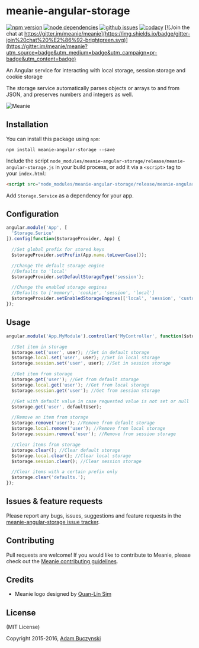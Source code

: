 # meanie-angular-storage

[![npm version](https://img.shields.io/npm/v/meanie-angular-storage.svg)](https://www.npmjs.com/package/meanie-angular-storage)
[![node dependencies](https://david-dm.org/meanie/angular-storage.svg)](https://david-dm.org/meanie/angular-storage)
[![github issues](https://img.shields.io/github/issues/meanie/angular-storage.svg)](https://github.com/meanie/angular-storage/issues)
[![codacy](https://img.shields.io/codacy/52a227e315104dc48b9e8d715e23f088.svg)](https://www.codacy.com/app/meanie/angular-storage)
[![Join the chat at https://gitter.im/meanie/meanie](https://img.shields.io/badge/gitter-join%20chat%20%E2%86%92-brightgreen.svg)](https://gitter.im/meanie/meanie?utm_source=badge&utm_medium=badge&utm_campaign=pr-badge&utm_content=badge)

An Angular service for interacting with local storage, session storage and cookie storage

The storage service automatically parses objects or arrays to and from JSON, and preserves numbers and integers as well.

![Meanie](https://raw.githubusercontent.com/meanie/meanie/master/meanie-logo-full.png)

## Installation

You can install this package using `npm`:

```shell
npm install meanie-angular-storage --save
```

Include the script `node_modules/meanie-angular-storage/release/meanie-angular-storage.js` in your build process, or add it via a `<script>` tag to your `index.html`:

```html
<script src="node_modules/meanie-angular-storage/release/meanie-angular-storage.js"></script>
```

Add `Storage.Service` as a dependency for your app.

## Configuration

```js
angular.module('App', [
  'Storage.Serice'
]).config(function($storageProvider, App) {

  //Set global prefix for stored keys
  $storageProvider.setPrefix(App.name.toLowerCase());

  //Change the default storage engine
  //Defaults to 'local'
  $storageProvider.setDefaultStorageType('session');

  //Change the enabled storage engines
  //Defaults to ['memory', 'cookie', 'session', 'local']
  $storageProvider.setEnabledStorageEngines(['local', 'session', 'custom']);
});
```

## Usage

```js
angular.module('App.MyModule').controller('MyController', function($storage) {

  //Set item in storage
  $storage.set('user', user); //Set in default storage
  $storage.local.set('user', user); //Set in local storage
  $storage.session.set('user', user); //Set in session storage

  //Get item from storage
  $storage.get('user'); //Get from default storage
  $storage.local.get('user'); //Get from local storage
  $storage.session.get('user'); //Get from session storage

  //Get with default value in case requested value is not set or null
  $storage.get('user', defaultUser);

  //Remove an item from storage
  $storage.remove('user'); //Remove from default storage
  $storage.local.remove('user'); //Remove from local storage
  $storage.session.remove('user'); //Remove from session storage

  //Clear items from storage
  $storage.clear(); //Clear default storage
  $storage.local.clear(); //Clear local storage
  $storage.session.clear(); //Clear session storage

  //Clear items with a certain prefix only
  $storage.clear('defaults.');
});
```

## Issues & feature requests

Please report any bugs, issues, suggestions and feature requests in the [meanie-angular-storage issue tracker](https://github.com/meanie/angular-storage/issues).

## Contributing

Pull requests are welcome! If you would like to contribute to Meanie, please check out the [Meanie contributing guidelines](https://github.com/meanie/meanie/blob/master/CONTRIBUTING.md).

## Credits

* Meanie logo designed by [Quan-Lin Sim](mailto:quan.lin.sim+meanie@gmail.com)

## License

(MIT License)

Copyright 2015-2016, [Adam Buczynski](http://adambuczynski.com)
